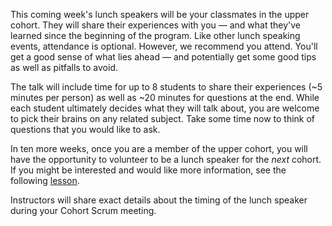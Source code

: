 This coming week's lunch speakers will be your classmates in the upper cohort. They will share their experiences with you — and what they've learned since the beginning of the program. Like other lunch speaking events, attendance is optional. However, we recommend you attend. You'll get a good sense of what lies ahead — and potentially get some good tips as well as pitfalls to avoid. 

The talk will include time for up to 8 students to share their experiences (~5 minutes per person) as well as ~20 minutes for questions at the end. While each student ultimately decides what they will talk about, you are welcome to pick their brains on any related subject. Take some time now to think of questions that you would like to ask.

In ten more weeks, once you are a member of the upper cohort, you will have the opportunity to volunteer to be a lunch speaker for the _next_ cohort. If you might be interested and would like more information, see the following [lesson](https://new.learnhowtoprogram.com/c-and-net/authentication-with-identity/taking-part-in-mentorship-lunch-talks).

Instructors will share exact details about the timing of the lunch speaker during your Cohort Scrum meeting.

